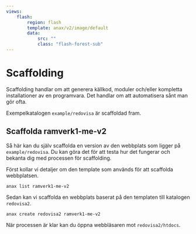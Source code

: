 ```yaml
---
views:
    flash:
        region: flash
        template: anax/v2/image/default
        data:
            src: ""
            class: "flash-forest-sub"
---
```

Scaffolding
==========================

Scaffolding handlar om att generera källkod, moduler och/eller kompletta installationer av en programvara. Det handlar om att automatisera sånt man gör ofta.

Exempelkatalogen `example/redovisa` är scaffoldad fram.



Scaffolda ramverk1-me-v2
--------------------------

Så här kan du själv scaffolda en version av den webbplats som ligger på `example/redovisa`. Du kan göra det för att testa hur det fungerar och bekanta dig med processen för scaffolding.

Först kollar vi detaljer om den template som används för att scaffolda webbplatsen.

```text
anax list ramverk1-me-v2 
```

Sedan kan vi scaffolda en webbplats baserat på den templaten till katalogen `redovisa2`.

```text
anax create redovisa2 ramverk1-me-v2 
```

När processen är klar kan du öppna webbläsaren mot `redovisa2/htdocs`.
